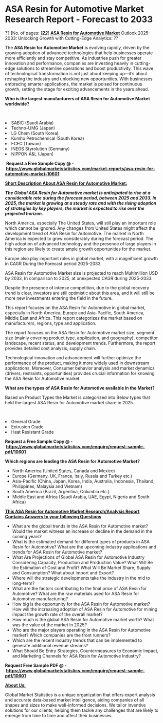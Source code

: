<H1>ASA Resin for Automotive Market Research Report - Forecast to 2033</H1><p>?? [No. of pages:&nbsp;<strong><em>122</em></strong>]&nbsp;<strong><a href="https://www.globalmarketstatistics.com/market-reports/asa-resin-for-automotive-market-10601">ASA Resin for Automotive&nbsp;Market</a></strong>&nbsp;Outlook 2025-2033: Unlocking Growth with Cutting-Edge Analytics: ??</p><p>The <strong>ASA Resin for Automotive Market</strong> is evolving rapidly, driven by the growing adoption of advanced technologies that help businesses operate more efficiently and stay competitive. As industries push for greater innovation and performance, companies are investing heavily in cutting-edge solutions to streamline operations and boost productivity. This wave of technological transformation is not just about keeping up&mdash;it&rsquo;s about reshaping the industry and unlocking new opportunities. With businesses embracing smarter applications, the market is poised for continuous growth, setting the stage for exciting advancements in the years ahead.</p><p><strong>Who is the largest manufacturers of ASA Resin for Automotive Market worldwide?</strong></p><p>&nbsp;<li>SABIC (Saudi Arabia)<li>Techno-UMG (Japan)<li>LG Chem (South Korea)<li>Kumho Petrochemical (South Korea)<li>FCFC (Taiwan)<li>INEOS Styrolution (Germany)<li>NIPPON A&L (Japan)</p><p>&nbsp;<strong>Request a Free Sample Copy @ -&nbsp;<a href="https://www.globalmarketstatistics.com/market-reports/asa-resin-for-automotive-market-10601">https://www.globalmarketstatistics.com/market-reports/asa-resin-for-automotive-market-10601</a></strong></p><p><strong><u>Short Description About ASA Resin for Automotive Market:</u></strong></p><p><strong><em>The Global ASA Resin for Automotive market is anticipated to rise at a considerable rate during the forecast period, between 2025 and 2033. In 2025, the market is growing at a steady rate and with the rising adoption of strategies by key players, the market is expected to rise over the projected horizon.</em></strong></p><p>North America, especially The United States, will still play an important role which cannot be ignored. Any changes from United States might affect the development trend of ASA Resin for Automotive. The market in North America is expected to grow considerably during the forecast period. The high adoption of advanced technology and the presence of large players in this region are likely to create ample growth opportunities for the market.</p><p>Europe also play important roles in global market, with a magnificent growth in CAGR During the Forecast period 2025-2033.</p><p>ASA Resin for Automotive Market size is projected to reach Multimillion USD by 2033, In comparison to 2025, at unexpected CAGR during 2025-2033.</p><p>Despite the presence of intense competition, due to the global recovery trend is clear, investors are still optimistic about this area, and it will still be more new investments entering the field in the future.</p><p>This report focuses on the ASA Resin for Automotive in global market, especially in North America, Europe and Asia-Pacific, South America, Middle East and Africa. This report categorizes the market based on manufacturers, regions, type and application.</p><p>The report focuses on the ASA Resin for Automotive market size, segment size (mainly covering product type, application, and geography), competitor landscape, recent status, and development trends. Furthermore, the report provides detailed cost analysis, supply chain.</p><p>Technological innovation and advancement will further optimize the performance of the product, making it more widely used in downstream applications. Moreover, Consumer behavior analysis and market dynamics (drivers, restraints, opportunities) provides crucial information for knowing the ASA Resin for Automotive market.</p><p><strong>What are the types of ASA Resin for Automotive available in the Market?</strong></p><p>Based on Product Types the Market is categorized into Below types that held the largest ASA Resin for Automotive market share in 2025.</p><p>&nbsp;<li>General Grade<li> Extrusion Grade<li> Heat Resistant Grade&nbsp;</p><p><strong>Request a Free Sample Copy @ -&nbsp;<a href="https://www.globalmarketstatistics.com/enquiry/request-sample-pdf/10601">https://www.globalmarketstatistics.com/enquiry/request-sample-pdf/10601</a></strong></p><p><strong>Which regions are leading the ASA Resin for Automotive Market?</strong></p><ul><li>North America (United States, Canada and Mexico)</li><li>Europe (Germany, UK, France, Italy, Russia and Turkey etc.)</li><li>Asia-Pacific (China, Japan, Korea, India, Australia, Indonesia, Thailand, Philippines, Malaysia and Vietnam)</li><li>South America (Brazil, Argentina, Columbia etc.)</li><li>Middle East and Africa (Saudi Arabia, UAE, Egypt, Nigeria and South Africa)</li></ul><p><strong><u>This ASA Resin for Automotive Market Research/Analysis Report Contains Answers to your following Questions</u></strong></p><ul><li>What are the global trends in the ASA Resin for Automotive market? Would the market witness an increase or decline in the demand in the coming years?</li><li>What is the estimated demand for different types of products in ASA Resin for Automotive? What are the upcoming industry applications and trends for ASA Resin for Automotive market?</li><li>What Are Projections of Global ASA Resin for Automotive Industry Considering Capacity, Production and Production Value? What Will Be the Estimation of Cost and Profit? What Will Be Market Share, Supply and Consumption? What about Import and Export?</li><li>Where will the strategic developments take the industry in the mid to long-term?</li><li>What are the factors contributing to the final price of ASA Resin for Automotive? What are the raw materials used for ASA Resin for Automotive manufacturing?</li><li>How big is the opportunity for the ASA Resin for Automotive market? How will the increasing adoption of ASA Resin for Automotive for mining impact the growth rate of the overall market?</li><li>How much is the global ASA Resin for Automotive market worth? What was the value of the market In 2025?</li><li>Who are the major players operating in the ASA Resin for Automotive market? Which companies are the front runners?</li><li>Which are the recent industry trends that can be implemented to generate additional revenue streams?</li><li>What Should Be Entry Strategies, Countermeasures to Economic Impact, and Marketing Channels for ASA Resin for Automotive Industry?</li></ul><p><strong>Request Free Sample PDF @ -&nbsp;<a href="https://www.globalmarketstatistics.com/enquiry/request-sample-pdf/10601">https://www.globalmarketstatistics.com/enquiry/request-sample-pdf/10601</a></strong></p><p><strong><u>About Us:</u></strong></p><p>Global Market Statistics&nbsp;is a unique organization that offers expert analysis and accurate data-based market intelligence, aiding companies of all shapes and sizes to make well-informed decisions. We tailor inventive solutions for our clients, helping them tackle any challenges that are likely to emerge from time to time and affect their businesses.</p>
